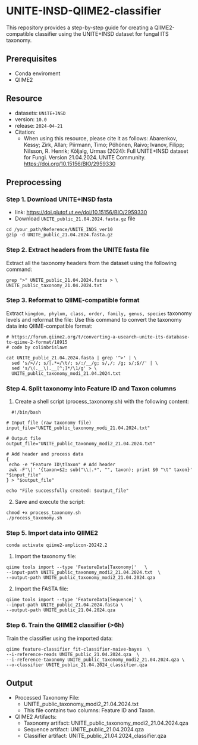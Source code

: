 # UNITE-INSD-QIIME2-classifier
This repository provides a step-by-step guide for creating a QIIME2-compatible classifier using the UNITE+INSD dataset for fungal ITS taxonomy.

## Prerequisites
- Conda enviroment
- QIIME2 

## Resource
- datasets: `UNiTE+INSD` 
- version: `10.0`
- release: `2024-04-21`
- Citation:
  - When using this resource, please cite it as follows: Abarenkov, Kessy; Zirk, Allan; Piirmann, Timo; Pöhönen, Raivo; Ivanov, Filipp; Nilsson, R. Henrik; Kõljalg, Urmas (2024): Full UNITE+INSD dataset for Fungi. Version 21.04.2024. UNITE Community. https://doi.org/10.15156/BIO/2959330


## Preprocessing 
### Step 1. Download UNITE+INSD fasta
- link: https://doi.plutof.ut.ee/doi/10.15156/BIO/2959330
- Download `UNITE_public_21.04.2024.fasta.gz` file

```
cd /your_path/Reference/UNITE_INDS_ver10
gzip -d UNITE_public_21.04.2024.fasta.gz
```

### Step 2. Extract headers from the UNITE fasta file
Extract all the taxonomy headers from the dataset using the following command:
```
grep ">" UNITE_public_21.04.2024.fasta > \
UNITE_public_taxonomy_21.04.2024.txt
```

### Step 3. Reformat to QIIME-compatible format
Extract `kingdom, phylum, class, order, family, genus, species` taxonomy levels and reformat the file:
Use this command to convert the taxonomy data into QIIME-compatible format:
```
# https://forum.qiime2.org/t/converting-a-usearch-unite-its-database-to-qiime-2-format/18915
# code by colinbrislawn

cat UNITE_public_21.04.2024.fasta | grep '^>' | \
  sed 's/>//; s/|.*=/\t/; s/:/__/g; s/,/; /g; s/;$//' | \
  sed 's/\(.__\).__[^;]*/\1/g' > \
  UNITE_public_taxonomy_modi_21.04.2024.txt
```
### Step 4. Split taxonomy into Feature ID and Taxon columns
1. Create a shell script (process_taxonomy.sh) with the following content:
 ```
   #!/bin/bash

# Input file (raw taxonomy file)
input_file="UNITE_public_taxonomy_modi_21.04.2024.txt"

# Output file
output_file="UNITE_public_taxonomy_modi2_21.04.2024.txt"

# Add header and process data
{
  echo -e "Feature ID\tTaxon" # Add header
  awk -F'\|' '{taxon=$2; sub("\\|.*", "", taxon); print $0 "\t" taxon}' "$input_file"
} > "$output_file"

echo "File successfully created: $output_file"
```
2. Save and execute the script:
```
chmod +x process_taxonomy.sh
./process_taxonomy.sh
```
### Step 5. Import data into QIIME2
```
conda activate qiime2-amplicon-20242.2
```

1. Import the taxonomy file:
```
qiime tools import --type 'FeatureData[Taxonomy]'   \
--input-path UNITE_public_taxonomy_modi2_21.04.2024.txt  \
--output-path UNITE_public_taxonomy_modi2_21.04.2024.qza
```

2. Import the FASTA file:
```
qiime tools import --type 'FeatureData[Sequence]' \
--input-path UNITE_public_21.04.2024.fasta \
--output-path UNITE_public_21.04.2024.qza
```

### Step 6. Train the QIIME2 classifier (>6h)
Train the classifier using the imported data:

```
qiime feature-classifier fit-classifier-naive-bayes  \
--i-reference-reads UNITE_public_21.04.2024.qza  \
--i-reference-taxonomy UNITE_public_taxonomy_modi2_21.04.2024.qza \
--o-classifier UNITE_public_21.04.2024_classifier.qza

```
## Output
- Processed Taxonomy File:
  - UNITE_public_taxonomy_modi2_21.04.2024.txt
  - This file contains two columns: Feature ID and Taxon.
- QIIME2 Artifacts:
  - Taxonomy artifact: UNITE_public_taxonomy_modi2_21.04.2024.qza
  - Sequence artifact: UNITE_public_21.04.2024.qza
  - Classifier artifact: UNITE_public_21.04.2024_classifier.qza
 

